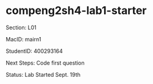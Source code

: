 # compeng2sh4-lab1-starter

Section: L01

MacID: mairn1

StudentID: 400293164

Next Steps: Code first question

Status: Lab Started Sept. 19th
